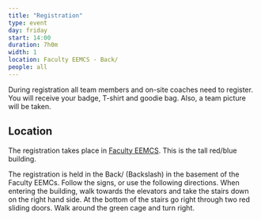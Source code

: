 ```yaml
---
title: "Registration"
type: event
day: friday
start: 14:00
duration: 7h0m
width: 1
location: Faculty EEMCS - Back/
people: all
---
```


During registration all team members and on-site coaches need to register. You will receive your badge, T-shirt and goodie bag. Also, a team picture will be taken.

## Location
The registration takes place in [Faculty EEMCS](https://map.tudelftcampus.nl/poi/elektrotechniek-wiskunde-en-informatica-ewi/).
This is the tall red/blue building.

The registration is held in the Back/ (Backslash) in the basement of the Faculty EEMCs.
Follow the signs, or use the following directions. 
When entering the building, walk towards the elevators and take the stairs down on the right hand side.
At the bottom of the stairs go right through two red sliding doors.
Walk around the green cage and turn right. 

 
